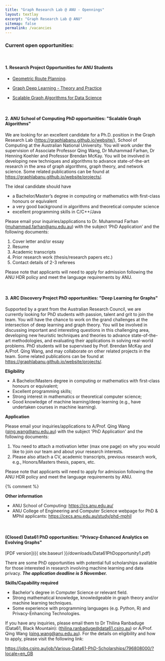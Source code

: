 ```yaml
---
title: "Graph Research Lab @ ANU - Opennings"
layout: textlay
excerpt: "Graph Research Lab @ ANU"
sitemap: false
permalink: /vacancies
---
```


### Current open opportunities:
<br/>

 
#### 1. Research Project Opportunities for ANU Students ####

- <a href="https://comp.anu.edu.au/study/projects/geometric-route-planning/">Geometric Route Planning</a>.

- <a href="https://comp.anu.edu.au/study/projects/research-projects-with-graph-research-lab-anu/">Graph Deep Learning - Theory and Practice</a>

 - <a href="https://comp.anu.edu.au/study/projects/research-projects-with-graph-research-lab-anu/">Scalable Graph Algorithms for Data Science</a> 

&nbsp;
 
#### 2. ANU School of Computing PhD opportunities: "Scalable Graph Algorithms" ####

We are looking for an excellent candidate for a Ph.D. position in the Graph Research Lab (<a href="https://graphlabanu.github.io/website/">https://graphlabanu.github.io/website/</a>), School of Computing at the Australian National University. You will work under the supervision of Associate Professor Qing Wang, Dr Muhammad Farhan, Dr Henning Koehler and Professor Brendan McKay. You will be involved in developing new techniques and algorithms to advance state-of-the-art research in the area of graph algorithms, graph theory, and network science. Some related publications can be found at https://graphlabanu.github.io/website/projects/.

The ideal candidate should have 

-  a Bachelor/Master’s degree in computing or mathematics with first-class honours or equivalent
-  a very good background in algorithms and theoretical computer science
-  excellent programming skills in C/C++/Java 

Please email your inquiries/applications to Dr. Muhammad Farhan (<a href = "mailto: muhammad.farhan@anu.edu.au">muhammad.farhan@anu.edu.au</a>) with the subject ‘PhD Application’ and the following documents: 

<ol type = "1">
<li> Cover letter and/or essay </li>
<li> Resume </li>
<li> Academic transcripts </li>
<li> Prior research work (thesis/research papers etc.) </li>
<li> Contact details of 2-3 referees </li>
</ol>

Please note that applicants will need to apply for admission following the ANU HDR policy and meet the language requirements by ANU. 


&nbsp;

#### 3. ARC Discovery Project PhD opportunities: "Deep Learning for Graphs" ####


Supported by a grant from the Australian Research Council, we are currently looking for PhD students with passion, talent and grit to join the team. You will have the chance to work on the grand challenges at the intersection of deep learning and graph theory. You will be involved in discussing important and interesting questions in this challenging area, developing new heuristic techniques and theories to advance state-of-the-art methodologies, and evaluating their applications in solving real-world problems. PhD students will be supervised by Prof. Brendan McKay and A/Prof. Qing Wang, and may collaborate on other related projects in the team.	Some related publications can be found at https://graphlabanu.github.io/website/projects/.

**Eligibility** 
-  A Bachelor/Masters degree in computing or mathematics with first-class honours or equivalent; <br />
-  Excellent programming skills; <br />
-  Strong interest in mathematics or theoretical computer science; <br />
-  Good knowledge of machine learning/deep learning (e.g., have undertaken courses in machine learning). <br />

<p></p>

**Application** <br />

Please email your inquiries/applications to A/Prof. Qing Wang (<a href = "mailto: qing.wang@anu.edu.au">qing.wang@anu.edu.au</a>) with the subject 'PhD Application' and the following documents: <br />
<ol type = "1">
<li> You need to attach a motivation letter (max one page) on why you would like	to join our team and about your research interests. </li>
<li> Please also attach a CV, academic transcripts, previous research work, e.g., Honors/Masters thesis, papers, etc. </li>
</ol>
  
Please note that applicants will need to apply for admission following the ANU HDR policy and meet the language requirements by ANU. 

<p></p>

{% comment %}


**Other information**

- ANU School of Computing: <a href="https://cs.anu.edu.au/">https://cs.anu.edu.au/</a> <br />
- ANU College of Engineering and Computer Science webpage for PhD & MPhil applicants: <a href="https://cecs.anu.edu.au/study/phd-mphil">https://cecs.anu.edu.au/study/phd-mphil</a><br />


&nbsp;

#### (Closed) Data61 PhD opportunities: "Privacy-Enhanced Analytics on Evolving Graphs" ####

[PDF version]({{ site.baseurl }}/downloads/Data61PhDopportunity1.pdf) 

There are some PhD opportunities with potential full scholarships available for those interested in research
involving machine learning and data privacy. ***The application deadline is 5 November.*** 




**Skills/Capability required** 
 
* Bachelor's degree in Computer Science or relevant field.
* Strong mathematical knowledge, knowledgeable in graph theory and/or machine learning
techniques.
* Some experience with programming languages (e.g. Python, R) and Privacy-Enhancing
Technologies.




If you have any inquiries, please email them to Dr Thilina Ranbaduge (Data61, Black Mountain): (<a href = "mailto: thilina.ranbaduge@data61.csiro.au">thilina.ranbaduge@data61.csiro.au</a>) or A/Prof. Qing Wang (<a href = "mailto: qing.wang@anu.edu.au">qing.wang@anu.edu.au</a>). For the details on eligibility and how to apply, please visit the following link:

<a href="https://jobs.csiro.au/job/Various-Data61-PhD-Scholarships/796808000/?locale=en_GB">https://jobs.csiro.au/job/Various-Data61-PhD-Scholarships/796808000/?locale=en_GB</a><br />


&nbsp;


